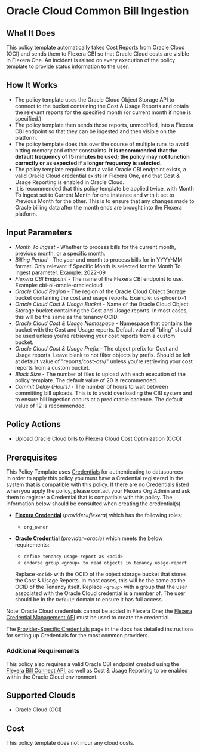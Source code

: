 # Oracle Cloud Common Bill Ingestion

## What It Does

This policy template automatically takes Cost Reports from Oracle Cloud (OCI) and sends them to Flexera CBI so that Oracle Cloud costs are visible in Flexera One. An incident is raised on every execution of the policy template to provide status information to the user.

## How It Works

- The policy template uses the Oracle Cloud Object Storage API to connect to the bucket containing the Cost & Usage Reports and obtain the relevant reports for the specified month (or current month if none is specified.)
- The policy template then sends those reports, unmodified, into a Flexera CBI endpoint so that they can be ingested and then visible on the platform.
- The policy template does this over the course of multiple runs to avoid hitting memory and other constraints. **It is recommended that the default frequency of 15 minutes be used; the policy may not function correctly or as expected if a longer frequency is selected.**
- The policy template requires that a valid Oracle CBI endpoint exists, a valid Oracle Cloud credential exists in Flexera One, and that Cost & Usage Reporting is enabled in Oracle Cloud.
- It is recommended that this policy template be applied twice, with Month To Ingest set to Current Month for one instance and with it set to Previous Month for the other. This is to ensure that any changes made to Oracle billing data after the month ends are brought into the Flexera platform.

## Input Parameters

- *Month To Ingest* - Whether to process bills for the current month, previous month, or a specific month.
- *Billing Period* - The year and month to process bills for in YYYY-MM format. Only relevant if Specific Month is selected for the Month To Ingest parameter. Example: 2022-09
- *Flexera CBI Endpoint* - The name of the Flexera CBI endpoint to use. Example: cbi-oi-oracle-oraclecloud
- *Oracle Cloud Region* - The region of the Oracle Cloud Object Storage bucket containing the cost and usage reports. Example: us-phoenix-1
- *Oracle Cloud Cost & Usage Bucket* - Name of the Oracle Cloud Object Storage bucket containing the Cost and Usage reports. In most cases, this will be the same as the tenancy OCID.
- *Oracle Cloud Cost & Usage Namespace* - Namespace that contains the bucket with the Cost and Usage reports. Default value of "bling" should be used unless you're retrieving your cost reports from a custom bucket.
- *Oracle Cloud Cost & Usage Prefix* - The object prefix for Cost and Usage reports. Leave blank to not filter objects by prefix. Should be left at default value of "reports/cost-csv/" unless you're retrieving your cost reports from a custom bucket.
- *Block Size* - The number of files to upload with each execution of the policy template. The default value of 20 is recommended.
- *Commit Delay (Hours)* - The number of hours to wait between committing bill uploads. This is to avoid overloading the CBI system and to ensure bill ingestion occurs at a predictable cadence. The default value of 12 is recommended.

## Policy Actions

- Upload Oracle Cloud bills to Flexera Cloud Cost Optimization (CCO)

## Prerequisites

This Policy Template uses [Credentials](https://docs.flexera.com/flexera/EN/Automation/ManagingCredentialsExternal.htm) for authenticating to datasources -- in order to apply this policy you must have a Credential registered in the system that is compatible with this policy. If there are no Credentials listed when you apply the policy, please contact your Flexera Org Admin and ask them to register a Credential that is compatible with this policy. The information below should be consulted when creating the credential(s).

- [**Flexera Credential**](https://docs.flexera.com/flexera/EN/Automation/ProviderCredentials.htm) (*provider=flexera*) which has the following roles:
  - `org_owner`

- [**Oracle Credential**](https://docs.flexera.com/flexera/EN/Automation/ProviderCredentials.htm#automationadmin_3335267112_1121578) (*provider=oracle*) which meets the below requirements:
  - `define tenancy usage-report as <ocid>`
  - `endorse group <group> to read objects in tenancy usage-report`

  Replace `<ocid>` with the OCID of the object storage bucket that stores the Cost & Usage Reports. In most cases, this will be the same as the OCID of the Tenancy itself. Replace `<group>` with a group that the user associated with the Oracle Cloud credential is a member of. The user should be in the `Default` domain to ensure it has full access.

Note: Oracle Cloud credentials cannot be added in Flexera One; the [Flexera Credential Management API](https://reference.rightscale.com/cred-management/#/Credentials/Credentials_create_oracle) must be used to create the credential.

The [Provider-Specific Credentials](https://docs.flexera.com/flexera/EN/Automation/ProviderCredentials.htm) page in the docs has detailed instructions for setting up Credentials for the most common providers.

### Additional Requirements

This policy also requires a valid Oracle CBI endpoint created using the [Flexera Bill Connect API](https://reference.rightscale.com/optima-bill/#/CBIBillConnects/CBIBillConnects_create), as well as Cost & Usage Reporting to be enabled within the Oracle Cloud environment.

## Supported Clouds

- Oracle Cloud (OCI)

## Cost

This policy template does not incur any cloud costs.
